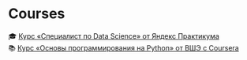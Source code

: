 # Courses

🎓 [Курс «Специалист по Data Scienсe» от Яндекс Практикума](https://github.com/mikhailmartin/YandexPracticum)  
📚 [Курс «Основы программирования на Python» от ВШЭ с Coursera](https://github.com/mikhailmartin/Coursera-Programming-Basics-in-Python)
